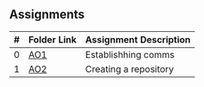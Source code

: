 ##  Assignments

|   #   | Folder Link | Assignment Description |
| :---: | ----------- | ---------------------- |
|   0   | [AO1](Assignments/AO1/README.md)| Establishhing comms    |
|   1   | [AO2](Assignments/AO2/README.md)| Creating a repository  |
